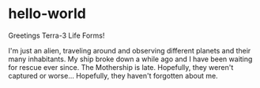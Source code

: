 # hello-world


Greetings Terra-3 Life Forms!

I'm just an alien, traveling around and observing different planets and their many inhabitants. My ship broke down a while ago and I have been waiting for rescue ever since. The Mothership is late. Hopefully, they weren't captured or worse... Hopefully, they haven't forgotten about me. 
